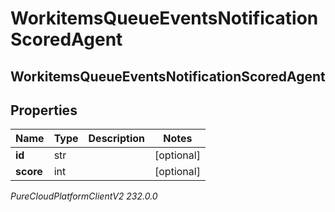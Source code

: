 # WorkitemsQueueEventsNotificationScoredAgent

## WorkitemsQueueEventsNotificationScoredAgent

## Properties

|Name | Type | Description | Notes|
|------------ | ------------- | ------------- | -------------|
| **id** | str |  | [optional] |
| **score** | int |  | [optional] |



_PureCloudPlatformClientV2 232.0.0_
